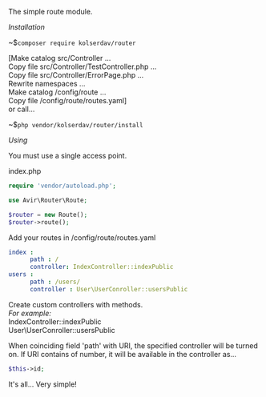 The simple route module.

_Installation_  

~$`composer require kolserdav/router`
  
[Make catalog src/Controller ...  
Copy file src/Controller/TestController.php ...  
Copy file src/Controller/ErrorPage.php ...  
Rewrite namespaces ...  
Make catalog /config/route ...  
Copy file /config/route/routes.yaml]  
or call... 
 
~$`php vendor/kolserdav/router/install`  

_Using_

You must use a single access point.  

index.php
```php
require 'vendor/autoload.php';

use Avir\Router\Route;

$router = new Route();
$router->route();
```
Add your routes in /config/route/routes.yaml  

```yaml
index :                                           
      path : /                                    
      controller: IndexController::indexPublic    
users :
      path : /users/
      controller : User\UserConroller::usersPublic
```

Create custom controllers with methods.  
_For example:_  
IndexController::indexPublic   
User\UserConroller::usersPublic  

When coinciding field 'path' with URI, the specified controller will be turned on.
If URI contains of number, it will be available in the controller as...
```php
$this->id; 
```  
It's all... Very simple!




